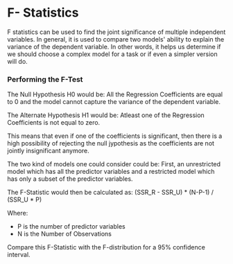 # F- Statistics

F statistics can be used to find the joint significance of multiple independent variables. In general, it is used to compare two models' ability to explain the variance of the dependent variable. In other words, it helps us determine if we should choose a complex model for a task or if even a simpler version will do.

### Performing the F-Test
The Null Hypothesis H0 would be: All the Regression Coefficients are equal to 0 and the model cannot capture the variance of the dependent variable.

The Alternate Hypothesis H1 would be: Atleast one of the Regression Coefficients is not equal to zero.

This means that even if one of the coefficients is significant, then there is a high possibility of rejecting the null jypothesis as the coefficients are not jointly insignificant anymore. 

The two kind of models one could consider could be: First, an unrestricted model which has all the predictor variables and a restricted model which has only a subset of the predictor variables. 

The F-Statistic would then be calculated as: (SSR_R - SSR_U) * (N-P-1) / (SSR_U * P)

Where:
- P is the number of predictor variables
- N is the Number of Observations

Compare this F-Statistic with the F-distribution for a 95% confidence interval. 
